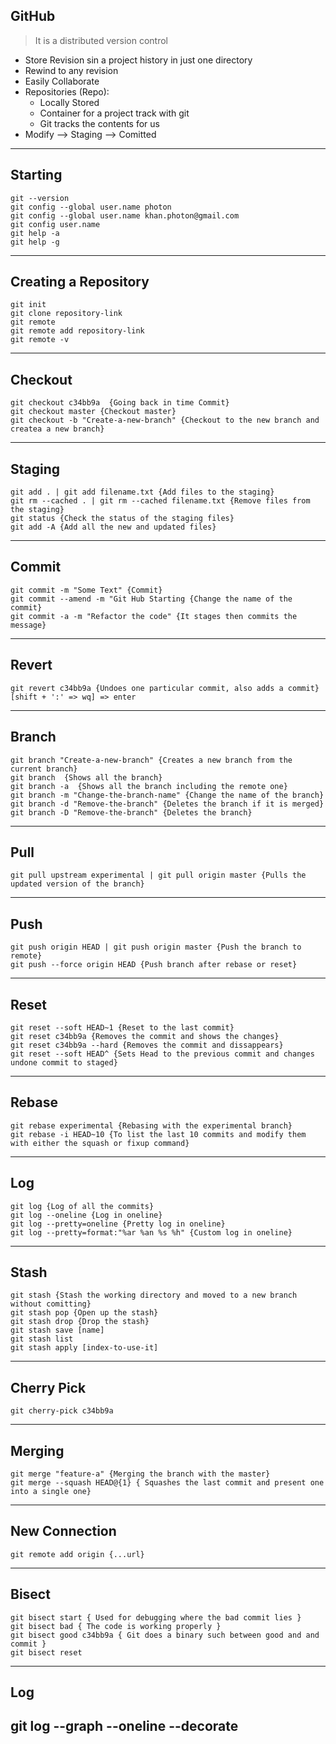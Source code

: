 ## GitHub ##

> It is a distributed version control

* Store Revision sin a project history in just one directory
* Rewind to any revision
* Easily Collaborate
* Repositories (Repo):
    * Locally Stored
    * Container for a project track with git
    * Git tracks the contents for us
* Modify --> Staging --> Comitted
---
Starting
---
    git --version
    git config --global user.name photon
    git config --global user.name khan.photon@gmail.com
    git config user.name
    git help -a
    git help -g
---
Creating a Repository
---
    git init
    git clone repository-link
    git remote
    git remote add repository-link
    git remote -v
---
Checkout
---
    git checkout c34bb9a  {Going back in time Commit}
    git checkout master {Checkout master}
    git checkout -b "Create-a-new-branch" {Checkout to the new branch and createa a new branch}
---
Staging
---
    git add . | git add filename.txt {Add files to the staging}
    git rm --cached . | git rm --cached filename.txt {Remove files from the staging}
    git status {Check the status of the staging files}
    git add -A {Add all the new and updated files}
---
Commit
----
    git commit -m "Some Text" {Commit}
    git commit --amend -m "Git Hub Starting {Change the name of the commit}
    git commit -a -m "Refactor the code" {It stages then commits the message}
---
Revert
---
    git revert c34bb9a {Undoes one particular commit, also adds a commit} [shift + ':' => wq] => enter
---
Branch
---
    git branch "Create-a-new-branch" {Creates a new branch from the current branch}
    git branch  {Shows all the branch}
    git branch -a  {Shows all the branch including the remote one}
    git branch -m "Change-the-branch-name" {Change the name of the branch}
    git branch -d "Remove-the-branch" {Deletes the branch if it is merged}
    git branch -D "Remove-the-branch" {Deletes the branch}
---
Pull
---
    git pull upstream experimental | git pull origin master {Pulls the updated version of the branch}
---
Push
---
    git push origin HEAD | git push origin master {Push the branch to remote}
    git push --force origin HEAD {Push branch after rebase or reset}
---
Reset
---
    git reset --soft HEAD~1 {Reset to the last commit}
    git reset c34bb9a {Removes the commit and shows the changes}
    git reset c34bb9a --hard {Removes the commit and dissappears}
    git reset --soft HEAD^ {Sets Head to the previous commit and changes undone commit to staged}
---
Rebase
---
    git rebase experimental {Rebasing with the experimental branch}
    git rebase -i HEAD~10 {To list the last 10 commits and modify them with either the squash or fixup command}
---
Log
---
    git log {Log of all the commits}
    git log --oneline {Log in oneline}
    git log --pretty=oneline {Pretty log in oneline}
    git log --pretty=format:"%ar %an %s %h" {Custom log in oneline}
---
Stash
---
    git stash {Stash the working directory and moved to a new branch without comitting}
    git stash pop {Open up the stash}
    git stash drop {Drop the stash}
    git stash save [name]
    git stash list
    git stash apply [index-to-use-it]
---
Cherry Pick
---
    git cherry-pick c34bb9a
---
Merging
---
    git merge "feature-a" {Merging the branch with the master}
    git merge --squash HEAD@{1} { Squashes the last commit and present one into a single one}
---

New Connection
---
    git remote add origin {...url}
---

Bisect
---
    git bisect start { Used for debugging where the bad commit lies }
    git bisect bad { The code is working properly }
    git bisect good c34bb9a { Git does a binary such between good and and commit }
    git bisect reset
---

Log
---
git log --graph --oneline --decorate
---